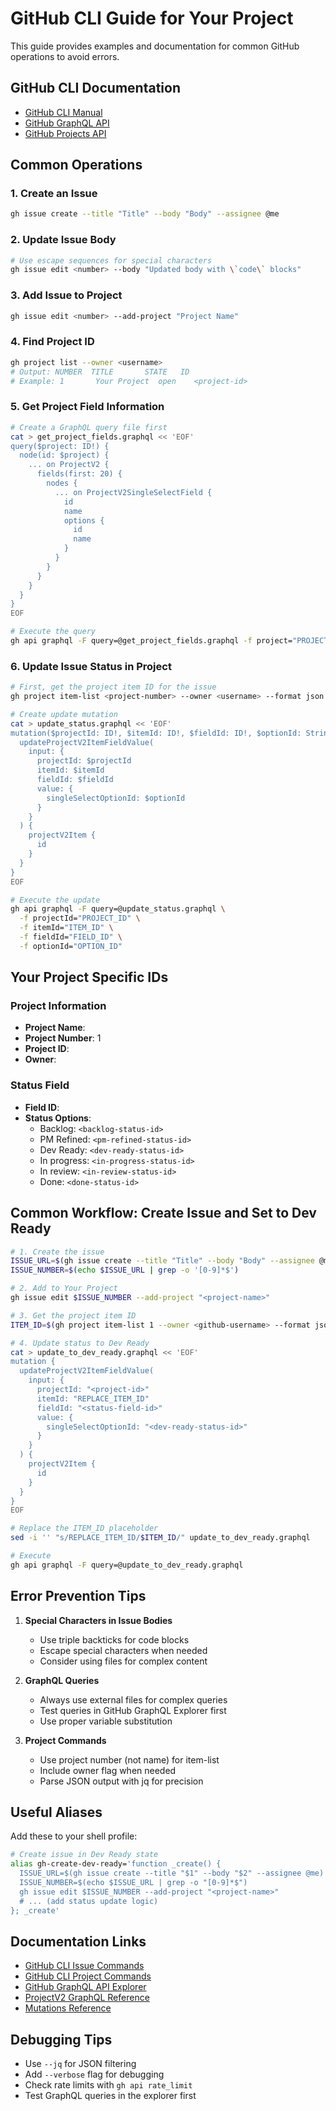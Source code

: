 # GitHub CLI Guide for Your Project

This guide provides examples and documentation for common GitHub operations to avoid errors.

## GitHub CLI Documentation
- [GitHub CLI Manual](https://cli.github.com/manual/)
- [GitHub GraphQL API](https://docs.github.com/en/graphql)
- [GitHub Projects API](https://docs.github.com/en/graphql/reference/objects#projectv2)

## Common Operations

### 1. Create an Issue
```bash
gh issue create --title "Title" --body "Body" --assignee @me
```

### 2. Update Issue Body
```bash
# Use escape sequences for special characters
gh issue edit <number> --body "Updated body with \`code\` blocks"
```

### 3. Add Issue to Project
```bash
gh issue edit <number> --add-project "Project Name"
```

### 4. Find Project ID
```bash
gh project list --owner <username>
# Output: NUMBER  TITLE       STATE   ID
# Example: 1       Your Project  open    <project-id>
```

### 5. Get Project Field Information
```bash
# Create a GraphQL query file first
cat > get_project_fields.graphql << 'EOF'
query($project: ID!) {
  node(id: $project) {
    ... on ProjectV2 {
      fields(first: 20) {
        nodes {
          ... on ProjectV2SingleSelectField {
            id
            name
            options {
              id
              name
            }
          }
        }
      }
    }
  }
}
EOF

# Execute the query
gh api graphql -F query=@get_project_fields.graphql -f project="PROJECT_ID"
```

### 6. Update Issue Status in Project
```bash
# First, get the project item ID for the issue
gh project item-list <project-number> --owner <username> --format json | jq '.items[] | select(.content.number==<issue-number>) | .id'

# Create update mutation
cat > update_status.graphql << 'EOF'
mutation($projectId: ID!, $itemId: ID!, $fieldId: ID!, $optionId: String!) {
  updateProjectV2ItemFieldValue(
    input: {
      projectId: $projectId
      itemId: $itemId
      fieldId: $fieldId
      value: {
        singleSelectOptionId: $optionId
      }
    }
  ) {
    projectV2Item {
      id
    }
  }
}
EOF

# Execute the update
gh api graphql -F query=@update_status.graphql \
  -f projectId="PROJECT_ID" \
  -f itemId="ITEM_ID" \
  -f fieldId="FIELD_ID" \
  -f optionId="OPTION_ID"
```

## Your Project Specific IDs

### Project Information
- **Project Name**: <project-name>
- **Project Number**: 1
- **Project ID**: <project-id>
- **Owner**: <github-username>

### Status Field
- **Field ID**: <status-field-id>
- **Status Options**:
  - Backlog: `<backlog-status-id>`
  - PM Refined: `<pm-refined-status-id>`
  - Dev Ready: `<dev-ready-status-id>`
  - In progress: `<in-progress-status-id>`
  - In review: `<in-review-status-id>`
  - Done: `<done-status-id>`

## Common Workflow: Create Issue and Set to Dev Ready

```bash
# 1. Create the issue
ISSUE_URL=$(gh issue create --title "Title" --body "Body" --assignee @me)
ISSUE_NUMBER=$(echo $ISSUE_URL | grep -o '[0-9]*$')

# 2. Add to Your Project
gh issue edit $ISSUE_NUMBER --add-project "<project-name>"

# 3. Get the project item ID
ITEM_ID=$(gh project item-list 1 --owner <github-username> --format json | jq -r '.items[] | select(.content.number=='$ISSUE_NUMBER') | .id')

# 4. Update status to Dev Ready
cat > update_to_dev_ready.graphql << 'EOF'
mutation {
  updateProjectV2ItemFieldValue(
    input: {
      projectId: "<project-id>"
      itemId: "REPLACE_ITEM_ID"
      fieldId: "<status-field-id>"
      value: {
        singleSelectOptionId: "<dev-ready-status-id>"
      }
    }
  ) {
    projectV2Item {
      id
    }
  }
}
EOF

# Replace the ITEM_ID placeholder
sed -i '' "s/REPLACE_ITEM_ID/$ITEM_ID/" update_to_dev_ready.graphql

# Execute
gh api graphql -F query=@update_to_dev_ready.graphql
```

## Error Prevention Tips

1. **Special Characters in Issue Bodies**
   - Use triple backticks for code blocks
   - Escape special characters when needed
   - Consider using files for complex content

2. **GraphQL Queries**
   - Always use external files for complex queries
   - Test queries in GitHub GraphQL Explorer first
   - Use proper variable substitution

3. **Project Commands**
   - Use project number (not name) for item-list
   - Include owner flag when needed
   - Parse JSON output with jq for precision

## Useful Aliases

Add these to your shell profile:

```bash
# Create issue in Dev Ready state
alias gh-create-dev-ready='function _create() {
  ISSUE_URL=$(gh issue create --title "$1" --body "$2" --assignee @me)
  ISSUE_NUMBER=$(echo $ISSUE_URL | grep -o "[0-9]*$")
  gh issue edit $ISSUE_NUMBER --add-project "<project-name>"
  # ... (add status update logic)
}; _create'
```

## Documentation Links
- [GitHub CLI Issue Commands](https://cli.github.com/manual/gh_issue)
- [GitHub CLI Project Commands](https://cli.github.com/manual/gh_project)
- [GitHub GraphQL API Explorer](https://docs.github.com/en/graphql/overview/explorer)
- [ProjectV2 GraphQL Reference](https://docs.github.com/en/graphql/reference/objects#projectv2)
- [Mutations Reference](https://docs.github.com/en/graphql/reference/mutations)

## Debugging Tips
- Use `--jq` for JSON filtering
- Add `--verbose` flag for debugging
- Check rate limits with `gh api rate_limit`
- Test GraphQL queries in the explorer first